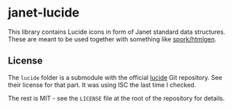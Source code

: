 # janet-lucide

This library contains Lucide icons in form of Janet standard data structures. These are meant to be used together with something like [spork/htmlgen](https://janet-lang.org/api/spork/htmlgen.html).

## License

The `lucide` folder is a submodule with the official [lucide](https://github.com/lucide-icons/lucide) Git repository. See their license for that part. It was using ISC the last time I checked.

The rest is MIT - see the `LICENSE` file at the root of the repository for details.

